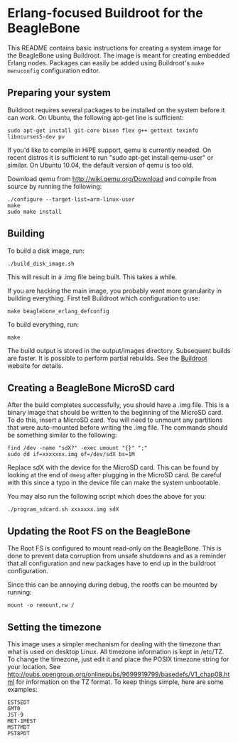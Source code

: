 # Erlang-focused Buildroot for the BeagleBone

This README contains basic instructions for creating a system image
for the BeagleBone using Buildroot. The image is meant for creating
embedded Erlang nodes.  Packages can easily be added using Buildroot's
`make menuconfig` configuration editor.

## Preparing your system

Buildroot requires several packages to be installed on the system
before it can work. On Ubuntu, the following apt-get line is sufficient:

    sudo apt-get install git-core bison flex g++ gettext texinfo libncurses5-dev pv

If you'd like to compile in HiPE support, qemu is currently needed. On
recent distros it is sufficient to run "sudo apt-get install qemu-user" or
similar. On Ubuntu 10.04, the default version of qemu is too old.

Download qemu from
http://wiki.qemu.org/Download and compile from source by running the
following:

    ./configure --target-list=arm-linux-user
    make
    sudo make install

## Building

To build a disk image, run:

    ./build_disk_image.sh

This will result in a .img file being built. This takes a while.

If you are hacking the main image, you probably want more granularity in
building everything. First tell Buildroot which configuration to use:

    make beaglebone_erlang_defconfig

To build everything, run:

    make

The build output is stored in the output/images directory. Subsequent
builds are faster. It is possible to perform partial rebuilds. See the
[Buildroot](http://buildroot.uclibc.org/) website for details.

## Creating a BeagleBone MicroSD card

After the build completes successfully, you should have a .img file.
This is a binary image that should be written to the beginning of the
MicroSD card. To do this, insert a MicroSD card. You will need to
unmount any partitions that were auto-mounted before writing the .img
file. The commands should be something similar to the following:

    find /dev -name "sdX?" -exec umount "{}" ";"
    sudo dd if=xxxxxxx.img of=/dev/sdX bs=1M

Replace sdX with the device for the MicroSD card. This can be found by
looking at the end of `dmesg` after plugging in the MicroSD card. Be
careful with this since a typo in the device file can make the system
unbootable.

You may also run the following script which does the above for you:

    ./program_sdcard.sh xxxxxxx.img sdX

## Updating the Root FS on the BeagleBone

The Root FS is configured to mount read-only on the BeagleBone. This is done
to prevent data corruption from unsafe shutdowns and as a reminder that all
configuration and new packages have to end up in the buildroot configuration.

Since this can be annoying during debug, the rootfs can be mounted by running:

    mount -o remount,rw /

## Setting the timezone

This image uses a simpler mechanism for dealing with the timezone than
what is used on desktop Linux. All timezone information is kept in /etc/TZ.
To change the timezone, just edit it and place the POSIX timezone string
for your location. See http://pubs.opengroup.org/onlinepubs/9699919799/basedefs/V1_chap08.html
for information on the TZ format. To keep things simple, here are some
examples:

    EST5EDT
    GMT0
    JST-9
    MET-1MEST
    MST7MDT
    PST8PDT

